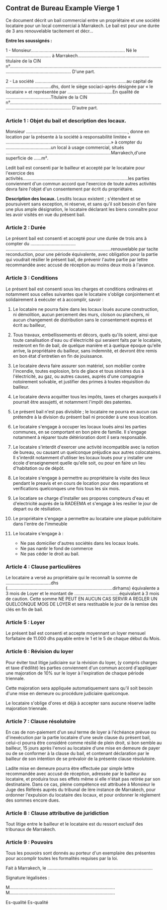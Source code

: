 ## Contrat de Bureau Example Vierge 1

Ce document décrit un bail commercial entre un propriétaire et une société locataire pour un local commercial à Marrakech. Le bail est pour une durée de 3 ans renouvelable tacitement et décr...

**Entre les soussignés :**

1 - Monsieur........................................................................... Né le .................................... à Marrakech......................................................... titulaire de la CIN n°.............................................................................................................................................................................
D'une part.

2 - La société .........................................................................au capital de ....................................dhs, dont le siège sociaci-après désignée par « le locataire » et représentée par ....................................En qualité de ....................................Titulaire de la CIN n°.............................................................................................................................................................................
D'autre part.

### Article 1 : Objet du bail et description des locaux.

Monsieur ................................................................................., donne en location par la présente à la société à responsabilité limitée « ....................................................................................» à compter du ....................................un local à usage commercial, situés ....................................................................................Marrakech,d'une superficie de ......m².

Ledit bail est consenti par le bailleur et accepté par le locataire pour l'exercice des activités....................................................................................les parties conviennent d'un commun accord que l'exercice de toute autres activités devra faire l'objet d'un consentement par écrit du propriétaire.

**Description des locaux.**
Lesdits locaux existent ; s'étendent et se poursuivent sans exception, ni réserve, et sans qu'il soit besoin d'en faire une plus ample désignation, le locataire déclarant les biens connaître pour les avoir visités en vue du présent bail.

### Article 2 : Durée

Le présent bail est consenti et accepté pour une durée de trois ans à compter du ....................................
....................................................................................renouvelable par tacite reconduction, pour une période équivalente, avec obligation pour la partie qui voudrait résilier le présent bail, de prévenir l'autre partie par lettre recommandée avec accusé de réception au moins deux mois à l'avance.

### Article 3 : Conditions

Le présent bail est consenti sous les charges et conditions ordinaires et notamment sous celles suivantes que le locataire s'oblige conjointement et solidairement à exécuter et à accomplir, savoir :

1.  Le locataire ne pourra faire dans les locaux loués aucune construction, ni démolition, aucun percement des murs, cloison ou planchers, ni aucun changement de distribution sans le consentement express et écrit au bailleur,

2.  Tous travaux, embellissements et décors, quels qu'ils soient, ainsi que toute canalisation d'eau ou d'électricité qui seraient faits par le locataire, resteront en fin de bail, de quelque manière et à quelque époque qu'elle arrive, la propriétaire du bailleur, sans indemnité, et devront être remis en bon état d'entretien en fin de jouissance.

3.  Le locataire devra faire assurer son matériel, son mobilier contre l'incendie, toutes explosion, bris de glace et tous sinistres dus à l'électricité, au gaz, ou autres causes, auprès d'une compagnie notoirement solvable, et justifier des primes à toutes réquisition du bailleur.

4.  Le locataire devra acquitter tous les impôts, taxes et charges auxquels il pourrait être assujetti, et notamment l'impôt des patentes.

5.  Le présent bail n'est pas divisible ; le locataire ne pourra en aucun cas prétendre à la division du présent bail ni procéder à une sous location.

6.  Le locataire s'engage à occuper les locaux loués ainsi les parties communes, en se comportant en bon père de famille. Il s'engage notamment à réparer toute détérioration dont il sera responsable.

7.  Le locataire s'interdit d'exercer une activité incompatible avec la notion de bureau, ou causant un quelconque préjudice aux autres colocataires. Il s'interdit notamment d'utiliser les locaux loués pour y installer une école d'enseignement quelle qu'elle soit, ou pour en faire un lieu d'habitation ou de dépôt.

8.  Le locataire s'engage à permettre au propriétaire la visite des lieux pendant le preavis et en cours de location pour des reparations et verifications quelconques une fois tous les six mois.

9.  Le locatiare se charge d'installer ses propores compteurs d'eau et d'electricité auprés de la RADEEMA et s'engage à les resilier le jour de depart ou de résiliation.

10. Le propriétaire s'engage a permettre au locataire une plaque publicitaire dans l'entre de l'immeuble

11. Le locataire s'engage à :
    - Ne pas domicilier d'autres sociétés dans les locaux loués.
    - Ne pas nantir le fond de commerce
    - Ne pas céder le droit au bail.

### Article 4 : Clause particulières

Le locataire a versé au propriétaire qui le reconnaît la somme de ....................................dhs (....................................................................................dirhams) équivalente a 3 mois de Loyer et le montant de ....................................équivalant à 3 mois de caution. Cette somme NE PEUT EN AUCUN CAS SERVIR A REGLER UN QUELCONQUE MOIS DE LOYER et sera restituable le jour de la remise des clés en fin de bail.

### Article 5 : Loyer

Le présent bail est consenti et accepte moyennant un loyer mensuel forfaitaire de 11.000 dhs payable entre le 1 et le 5 de chaque début du Mois.

### Article 6 : Révision du loyer

Pour éviter tout litige judiciaire sur la révision du loyer, (y compris charges et taxe d'édilité) les parties conviennent d'un commun accord d'appliquer une majoration de 10% sur le loyer à l'expiration de chaque période triennale.

Cette majoration sera appliquée automatiquement sans qu'il soit besoin d'une mise en demeure ou procédure judiciaire quelconque.

Le locataire s'oblige d'ores et déjà à accepter sans aucune réserve ladite majoration triennale.

### Article 7 : Clause résolutoire

En cas de non-paiement d'un seul terme de loyer à l'échéance prévue ou d'inexécution par la partie locataire d'une seule clause du présent bail, celui-ci pourra être considéré comme résilié de plein droit, si bon semble au bailleur, 15 jours après l'envoi au locataire d'une mise en demeure de payer ou de se conformer à la clause du bail, et contenant déclaration par le bailleur de son intention de se prévaloir de la présente clause résolutoire.

Ladite mise en demeure pourra être effectuée par simple lettre recommandée avec accusé de réception, adressée par le bailleur au locataire, et produira tous ses effets même si elle n'était pas retirée par son destinataire. Dans ce cas, pleine compétence est attribuée à Monsieur le Juge des Référés auprès du tribunal de lère instance de Marrakech, pour ordonner l'expulsion du locataire des locaux, et pour ordonner le règlement des sommes encore dues.

### Article 8 : Clause attributive de juridiction

Tout litige entre le bailleur et le locataire est du ressort exclusif des tribunaux de Marrakech.

### Article 9 : Pouvoirs

Tous les pouvoirs sont donnés au porteur d'un exemplaire des présentes pour accomplir toutes les formalités requises par la loi.

Fait à Marrakech, le ....................................................................................

Signature légalisées :

M.................................................................................... M....................................................................................

Es-qualité Es-qualité